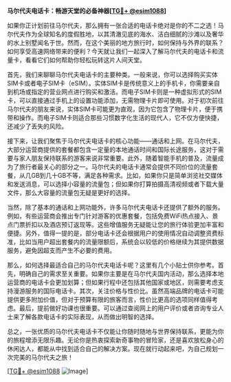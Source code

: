 **马尔代夫电话卡：畅游天堂的必备神器[[TG💪+ @esim1088](https://t.me/s/esim1088)]**

如果你正计划前往马尔代夫，那么拥有一张合适的电话卡绝对是你的不二之选！马尔代夫作为全球知名的度假胜地，以其清澈见底的海水、洁白细腻的沙滩以及奢华的水上别墅闻名于世。然而，在这个美丽的地方旅行时，如何保持与外界的联系？如何享受高速网络带来的便利？今天就让我们一起深入了解马尔代夫的电话卡和流量卡，看看它们如何帮助你轻松玩转这片人间天堂。

首先，我们来聊聊马尔代夫电话卡的主要种类。一般来说，你可以选择购买实体SIM卡或者电子SIM卡（eSIM）。实体SIM卡是传统意义上的手机卡，你需要亲自到机场或指定的营业网点进行购买和激活。而电子SIM卡则是一种虚拟形式的SIM卡，可以直接通过手机上的设置功能添加，无需物理卡片即可使用。对于初次前往马尔代夫的朋友来说，实体SIM卡可能更为直观，因为它包含了物理卡片，便于携带和操作。而电子SIM卡则适合那些习惯数字化生活的现代人，它不仅方便快捷，还减少了丢失的风险。

接下来，让我们聚焦于马尔代夫电话卡的核心功能——通话和上网。在马尔代夫，大部分运营商提供的套餐都包含一定量的本地通话时间和国际长途服务，这对于需要与家人朋友保持联系的游客来说非常重要。此外，随着智能手机的普及，流量成为了旅行者最关心的部分之一。马尔代夫的电话卡通常会提供不同价位的流量套餐，从几GB到几十GB不等，满足各种需求。比如，如果你只是简单浏览社交媒体和发送消息，可以选择小容量的流量包；但如果你打算拍摄高清视频或者下载大量文件，那么大容量的流量包无疑是更好的选择。

当然，除了基本的通话和上网功能外，许多马尔代夫电话卡还提供了额外的服务。例如，有些运营商会推出专门针对游客的优惠套餐，包括免费WiFi热点接入、景点门票折扣以及酒店预订返现等。这些增值服务无疑能让您的旅行体验更加丰富和便捷。另外，值得一提的是，部分电话卡还会根据用户的使用情况自动调整资费标准，比如当用户超出套餐内的流量限额后，系统会以较低的价格继续为其提供数据服务，避免因超支而产生不必要的费用。

那么，如何选择最适合自己的马尔代夫电话卡呢？这里有几个小贴士供你参考。首先，明确自己的需求至关重要。如果你主要是在马尔代夫国内活动，那么选择本地运营商的电话卡会更加划算；但如果行程中还包括其他国家或地区，则需要考虑支持漫游服务的国际电话卡。其次，关注价格与性价比。虽然高端品牌的电话卡可能提供更多附加价值，但对于预算有限的旅客而言，性价比更高的选项同样值得考虑。最后，提前做好功课也很重要。可以通过查阅网上的用户评价或者咨询专业人士来了解各款电话卡的实际表现，从而做出明智的选择。

总之，一张优质的马尔代夫电话卡不仅能让你随时随地与世界保持联系，更能为你的旅程增添无限乐趣。无论你是热衷探索新奇事物的冒险家，还是喜欢放松身心的休闲达人，都能从中找到适合自己的解决方案。现在就行动起来吧，为自己规划一次完美的马尔代夫之旅！

[[TG💪+ @esim1088](https://t.me/s/esim1088) ![Image](https://i.postimg.cc/4NQfJmqS/Snipaste-2025-05-13-00-14-12.png)]